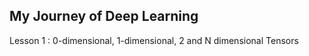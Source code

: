 ## My Journey of Deep Learning
 Lesson 1 : 0-dimensional, 1-dimensional, 2 and N dimensional Tensors
